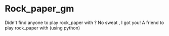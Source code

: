 # Rock_paper_gm
Didn't find anyone to play rock_paper with ? No sweat , I got you!
A friend to play rock_paper with (using python)
